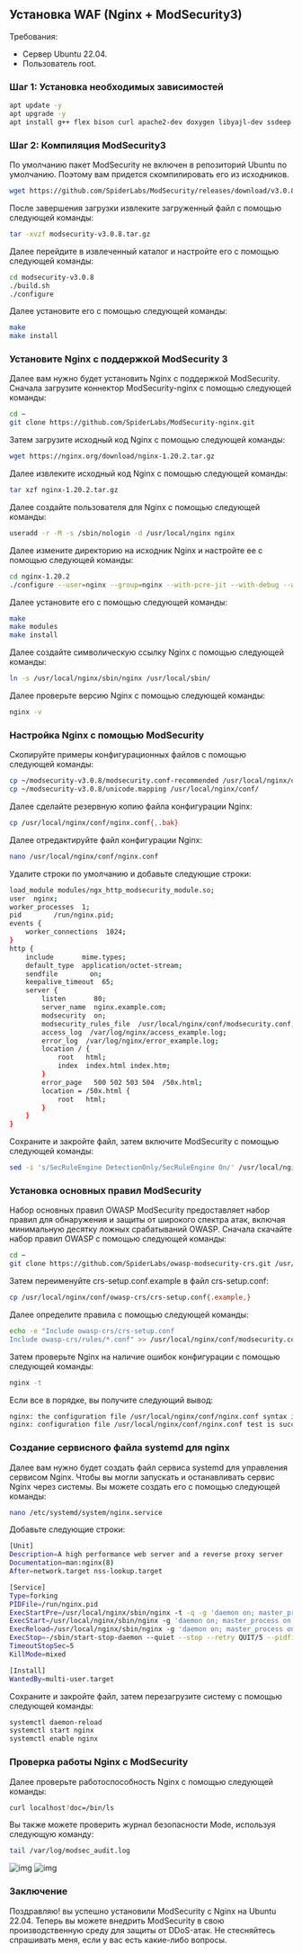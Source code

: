 
## Установка WAF (Nginx + ModSecurity3)

Требования:
- Сервер Ubuntu 22.04.
- Пользователь root.

### Шаг 1: Установка необходимых зависимостей

```bash
apt update -y 
apt upgrade -y
apt install g++ flex bison curl apache2-dev doxygen libyajl-dev ssdeep liblua5.2-dev libgeoip-dev libtool dh-autoreconf libcurl4-gnutls-dev libxml2 libpcre++-dev libxml2-dev git liblmdb-dev libpkgconf3 lmdb-doc pkgconf zlib1g-dev libssl-dev -y
```

### Шаг 2: Компиляция ModSecurity3

По умолчанию пакет ModSecurity не включен в репозиторий Ubuntu по умолчанию. Поэтому вам придется скомпилировать его из исходников.

```bash
wget https://github.com/SpiderLabs/ModSecurity/releases/download/v3.0.8/modsecurity-v3.0.8.tar.gz
```
После завершения загрузки извлеките загруженный файл с помощью следующей команды:

```bash
tar -xvzf modsecurity-v3.0.8.tar.gz
```
Далее перейдите в извлеченный каталог и настройте его с помощью следующей команды:

```bash
cd modsecurity-v3.0.8 
./build.sh 
./configure
```
Далее установите его с помощью следующей команды:

```bash
make 
make install
```

### Установите Nginx с поддержкой ModSecurity 3

Далее вам нужно будет установить Nginx с поддержкой ModSecurity. Сначала загрузите коннектор ModSecurity-nginx с помощью следующей команды:

```bash
cd ~
git clone https://github.com/SpiderLabs/ModSecurity-nginx.git
```
Затем загрузите исходный код Nginx с помощью следующей команды:

```bash
wget https://nginx.org/download/nginx-1.20.2.tar.gz
```
Далее извлеките исходный код Nginx с помощью следующей команды:

```bash
tar xzf nginx-1.20.2.tar.gz
```
Далее создайте пользователя для Nginx с помощью следующей команды:

```bash
useradd -r -M -s /sbin/nologin -d /usr/local/nginx nginx
```
Далее измените директорию на исходник Nginx и настройте ее с помощью следующей команды:

```bash
cd nginx-1.20.2
./configure --user=nginx --group=nginx --with-pcre-jit --with-debug --with-compat --with-http_ssl_module --with-http_realip_module --add-dynamic-module=/root/ModSecurity-nginx --http-log-path=/var/log/nginx/access.log --error-log-path=/var/log/nginx/error.log
```
Далее установите его с помощью следующей команды:

```bash
make
make modules
make install
```
Далее создайте символическую ссылку Nginx с помощью следующей команды:

```bash
ln -s /usr/local/nginx/sbin/nginx /usr/local/sbin/
```
Далее проверьте версию Nginx с помощью следующей команды:

```bash
nginx -v
```

### Настройка Nginx с помощью ModSecurity
Скопируйте примеры конфигурационных файлов с помощью следующей команды:

```bash
cp ~/modsecurity-v3.0.8/modsecurity.conf-recommended /usr/local/nginx/conf/modsecurity.conf
cp ~/modsecurity-v3.0.8/unicode.mapping /usr/local/nginx/conf/
```
Далее сделайте резервную копию файла конфигурации Nginx:

```bash
cp /usr/local/nginx/conf/nginx.conf{,.bak}
```
Далее отредактируйте файл конфигурации Nginx:

```bash
nano /usr/local/nginx/conf/nginx.conf
```
Удалите строки по умолчанию и добавьте следующие строки:

```bash
load_module modules/ngx_http_modsecurity_module.so;
user  nginx;
worker_processes  1;
pid        /run/nginx.pid;
events {
    worker_connections  1024;
}
http {
    include       mime.types;
    default_type  application/octet-stream;
    sendfile        on;
    keepalive_timeout  65;
    server {
        listen       80;
        server_name  nginx.example.com;
        modsecurity  on;
        modsecurity_rules_file  /usr/local/nginx/conf/modsecurity.conf;
        access_log  /var/log/nginx/access_example.log;
        error_log  /var/log/nginx/error_example.log;
        location / {
            root   html;
            index  index.html index.htm;
        }
        error_page   500 502 503 504  /50x.html;
        location = /50x.html {
            root   html;
        }
    }
}
```
Сохраните и закройте файл, затем включите ModSecurity с помощью следующей команды:

```bash
sed -i 's/SecRuleEngine DetectionOnly/SecRuleEngine On/' /usr/local/nginx/conf/modsecurity.conf
```

### Установка основных правил ModSecurity
Набор основных правил OWASP ModSecurity предоставляет набор правил для обнаружения и защиты от широкого спектра атак, включая минимальную десятку ложных срабатываний OWASP.
Сначала скачайте набор правил OWASP с помощью следующей команды:

```bash
cd ~
git clone https://github.com/SpiderLabs/owasp-modsecurity-crs.git /usr/local/nginx/conf/owasp-crs
```
Затем переименуйте crs-setup.conf.example в файл crs-setup.conf:

```bash
cp /usr/local/nginx/conf/owasp-crs/crs-setup.conf{.example,}
```
Далее определите правила с помощью следующей команды:

```bash
echo -e "Include owasp-crs/crs-setup.conf
Include owasp-crs/rules/*.conf" >> /usr/local/nginx/conf/modsecurity.conf
```
Затем проверьте Nginx на наличие ошибок конфигурации с помощью следующей команды:

```bash
nginx -t
```
Если все в порядке, вы получите следующий вывод:

```bash
nginx: the configuration file /usr/local/nginx/conf/nginx.conf syntax is ok
nginx: configuration file /usr/local/nginx/conf/nginx.conf test is successful
```

### Создание сервисного файла systemd для nginx

Далее вам нужно будет создать файл сервиса systemd для управления сервисом Nginx. Чтобы вы могли запускать и останавливать сервис Nginx через системы. Вы можете создать его с помощью следующей команды:

```bash
nano /etc/systemd/system/nginx.service
```
Добавьте следующие строки:

```bash
[Unit]
Description=A high performance web server and a reverse proxy server
Documentation=man:nginx(8)
After=network.target nss-lookup.target

[Service]
Type=forking
PIDFile=/run/nginx.pid
ExecStartPre=/usr/local/nginx/sbin/nginx -t -q -g 'daemon on; master_process on;'
ExecStart=/usr/local/nginx/sbin/nginx -g 'daemon on; master_process on;'
ExecReload=/usr/local/nginx/sbin/nginx -g 'daemon on; master_process on;' -s reload
ExecStop=-/sbin/start-stop-daemon --quiet --stop --retry QUIT/5 --pidfile /run/nginx.pid
TimeoutStopSec=5
KillMode=mixed

[Install]
WantedBy=multi-user.target
```

Сохраните и закройте файл, затем перезагрузите систему с помощью следующей команды:

```bash
systemctl daemon-reload
systemctl start nginx
systemctl enable nginx
```

### Проверка работы Nginx с ModSecurity
Далее проверьте работоспособность Nginx с помощью следующей команды:

```bash
curl localhost?doc=/bin/ls
```
Вы также можете проверить журнал безопасности Mode, используя следующую команду:    

```bash
tail /var/log/modsec_audit.log
```

![img](/Cyb04-onl/💀Task30/img/waf.png)
![img](/Cyb04-onl/💀Task30/img/test.png)

### Заключение
Поздравляю! вы успешно установили ModSecurity с Nginx на Ubuntu 22.04. Теперь вы можете внедрить ModSecurity в свою производственную среду для защиты от DDoS-атак. Не стесняйтесь спрашивать меня, если у вас есть какие-либо вопросы.
